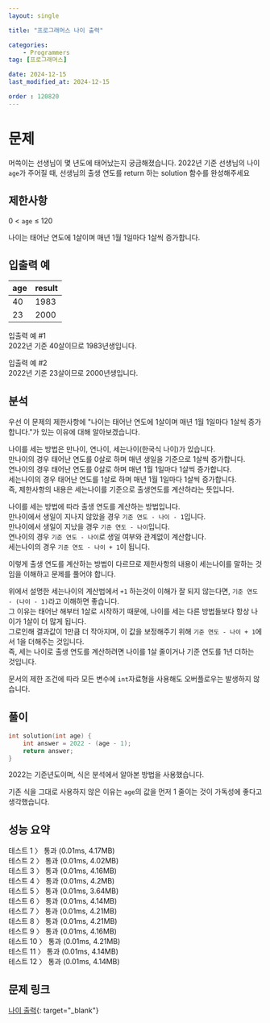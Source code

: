```yaml
---
layout: single

title: "프로그래머스 나이 출력"

categories:
    - Programmers
tag: [프로그래머스]

date: 2024-12-15
last_modified_at: 2024-12-15

order : 120820
---
```


# 문제

머쓱이는 선생님이 몇 년도에 태어났는지 궁금해졌습니다. 2022년 기준 선생님의 나이 `age`가 주어질 때, 선생님의 출생 연도를 return 하는 solution 함수를 완성해주세요

## 제한사항

0 < `age` ≤ 120

나이는 태어난 연도에 1살이며 매년 1월 1일마다 1살씩 증가합니다.

## 입출력 예

|age|result|
|---|---|
|40|1983|
|23|2000|

입출력 예 #1  
2022년 기준 40살이므로 1983년생입니다.

입출력 예 #2  
2022년 기준 23살이므로 2000년생입니다.

## 분석

우선 이 문제의 제한사항에 "나이는 태어난 연도에 1살이며 매년 1월 1일마다 1살씩 증가합니다."가 있는 이유에 대해 알아보겠습니다.

나이를 세는 방법은 만나이, 연나이, 세는나이(한국식 나이)가 있습니다.  
만나이의 경우 태어난 연도를 0살로 하며 매년 생일을 기준으로 1살씩 증가합니다.  
연나이의 경우 태어난 연도를 0살로 하며 매년 1월 1일마다 1살씩 증가합니다.  
세는나이의 경우 태어난 연도를 1살로 하며 매년 1월 1일마다 1살씩 증가합니다.  
즉, 제한사항의 내용은 세는나이를 기준으로 출생연도를 계산하라는 뜻입니다.

나이를 세는 방법에 따라 출생 연도를 계산하는 방법입니다.  
만나이에서 생일이 지나지 않았을 경우 ``기준 연도 - 나이 - 1``입니다.  
만나이에서 생일이 지났을 경우 ``기준 연도 - 나이``입니다.  
연나이의 경우 ``기준 연도 - 나이``로 생일 여부와 관계없이 계산합니다.  
세는나이의 경우 ``기준 연도 - 나이 + 1``이 됩니다.

이렇게 출생 연도를 계산하는 방법이 다르므로 제한사항의 내용이 세는나이를 말하는 것임을 이해하고 문제를 풀어야 합니다.  

위에서 설명한 세는나이의 계산법에서 `+1` 하는것이 이해가 잘 되지 않는다면, ``기준 연도 - (나이 - 1)``라고 이해하면 좋습니다.  
그 이유는 태어난 해부터 1살로 시작하기 때문에, 나이를 세는 다른 방법들보다 항상 나이가 1살이 더 많게 됩니다.  
그로인해 결과값이 1만큼 더 작아지며, 이 값을 보정해주기 위해 ``기준 연도 - 나이 + 1``에서 1을 더해주는 것입니다.  
즉, 세는 나이로 출생 연도를 계산하려면 나이를 1살 줄이거나 기준 연도를 1년 더하는 것입니다.

문서의 제한 조건에 따라 모든 변수에 `int`자료형을 사용해도 오버플로우는 발생하지 않습니다.

## 풀이

```cpp
int solution(int age) {
    int answer = 2022 - (age - 1);
    return answer;
}
```

2022는 기준년도이며, 식은 분석에서 알아본 방법을 사용했습니다.

기존 식을 그대로 사용하지 않은 이유는 `age`의 값을 먼저 1 줄이는 것이 가독성에 좋다고 생각했습니다.

## 성능 요약

테스트 1 〉	통과 (0.01ms, 4.17MB)  
테스트 2 〉	통과 (0.01ms, 4.02MB)  
테스트 3 〉	통과 (0.01ms, 4.16MB)  
테스트 4 〉	통과 (0.01ms, 4.2MB)  
테스트 5 〉	통과 (0.01ms, 3.64MB)  
테스트 6 〉	통과 (0.01ms, 4.14MB)  
테스트 7 〉	통과 (0.01ms, 4.21MB)  
테스트 8 〉	통과 (0.01ms, 4.21MB)  
테스트 9 〉	통과 (0.01ms, 4.16MB)  
테스트 10 〉 통과 (0.01ms, 4.21MB)  
테스트 11 〉 통과 (0.01ms, 4.14MB)  
테스트 12 〉 통과 (0.01ms, 4.14MB)

## 문제 링크

[나이 출력](https://school.programmers.co.kr/learn/courses/30/lessons/120820){: target="_blank"}